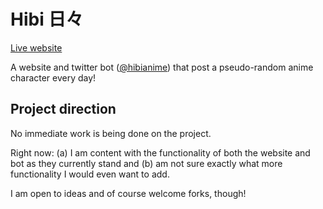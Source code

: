 # Hibi 日々

[Live website](https://hibi.fun)

A website and twitter bot ([@hibianime](https://twitter.com/hibianime)) that post a pseudo-random anime character every day!

## Project direction

No immediate work is being done on the project. 

Right now: (a) I am content with the functionality of both the website and bot as they currently stand and (b) am not sure exactly what more functionality I would even want to add. 

I am open to ideas and of course welcome forks, though!